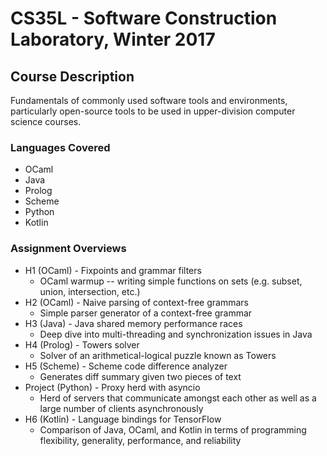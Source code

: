 # CS35L - Software Construction Laboratory, Winter 2017

## Course Description
Fundamentals of commonly used software tools and environments, particularly open-source tools to be used in upper-division computer science courses.

### Languages Covered
* OCaml
* Java
* Prolog
* Scheme
* Python
* Kotlin

### Assignment Overviews
* H1 (OCaml) - Fixpoints and grammar filters
  * OCaml warmup -- writing simple functions on sets (e.g. subset, union, intersection, etc.)
* H2 (OCaml) - Naive parsing of context-free grammars
  * Simple parser generator of a context-free grammar
* H3 (Java) - Java shared memory performance races
  * Deep dive into multi-threading and synchronization issues in Java
* H4 (Prolog) - Towers solver
  * Solver of an arithmetical-logical puzzle known as Towers
* H5 (Scheme) - Scheme code difference analyzer
  * Generates diff summary given two pieces of text
* Project (Python) - Proxy herd with asyncio
  * Herd of servers that communicate amongst each other as well as a large number of clients asynchronously
* H6 (Kotlin) - Language bindings for TensorFlow
  * Comparison of Java, OCaml, and Kotlin in terms of programming flexibility, generality, performance, and reliability